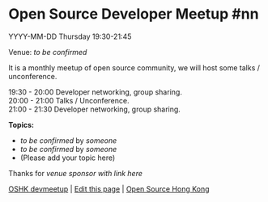 # Open Source Developer Meetup #nn

YYYY-MM-DD Thursday 19:30-21:45

Venue: *to be confirmed*

It is a monthly meetup of open source community, we will host some talks / unconference.

19:30 - 20:00   Developer networking, group sharing.   
20:00 - 21:00   Talks / Unconference.    
21:00 - 21:30   Developer networking, group sharing.   

**Topics:**

* *to be confirmed* by *someone*
* *to be confirmed* by *someone*
* (Please add your topic here)

Thanks for *venue sponsor with link here*

[OSHK devmeetup](http://devmeetup.opensource.hk) | [Edit this page](https://github.com/opensourcehk/devmeetup/tree/master/YYYY/MM/README.md) | [Open Source Hong Kong](https://opensource.hk)
